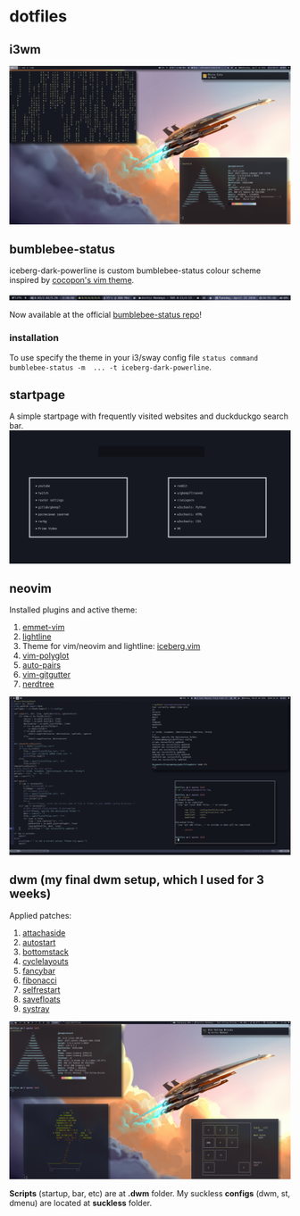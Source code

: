 # dotfiles

## i3wm
![Screenshot](i3scrot.png)

## bumblebee-status

iceberg-dark-powerline is custom bumblebee-status colour scheme inspired by [cocopon's vim theme](https://github.com/cocopon/iceberg.vim).

![theme](iceberg-dark-powerline.png)

Now available at the official [bumblebee-status repo](https://github.com/tobi-wan-kenobi/bumblebee-status)!

### installation

To use specify the theme in your i3/sway config file `status command bumblebee-status -m  ... -t iceberg-dark-powerline`.

## startpage

A simple startpage with frequently visited websites and duckduckgo search bar.
![startpage](startpage/startpagescrot.png)

## neovim

Installed plugins and active theme:

1. [emmet-vim](https://github.com/mattn/emmet-vim)
2. [lightline](https://github.com/itchyny/lightline.vim)
3. Theme for vim/neovim and lightline: [iceberg.vim](https://github.com/cocopon/iceberg.vim)
4. [vim-polyglot](https://github.com/sheerun/vim-polyglot)
5. [auto-pairs](https://github.com/jiangmiao/auto-pairs)
6. [vim-gitgutter](https://github.com/airblade/vim-gitgutter)
7. [nerdtree](https://github.com/scrooloose/nerdtree)

![screenshot](nvimscrot.png)

## dwm (my final dwm setup, which I used for 3 weeks)
Applied patches:

1. [attachaside](https://dwm.suckless.org/patches/attachaside/)
2. [autostart](https://dwm.suckless.org/patches/autostart/)
3. [bottomstack](https://dwm.suckless.org/patches/bottomstack/)
4. [cyclelayouts](https://dwm.suckless.org/patches/cyclelayouts/)
5. [fancybar](https://dwm.suckless.org/patches/fancybar/)
6. [fibonacci](https://dwm.suckless.org/patches/fibonacci/)
7. [selfrestart](https://dwm.suckless.org/patches/selfrestart/)
8. [savefloats](https://dwm.suckless.org/patches/save_floats/)
9. [systray](https://dwm.suckless.org/patches/systray/)

![screenshot](dwmscrot.png)

**Scripts** (startup, bar, etc) are at **.dwm** folder. My suckless **configs** (dwm, st, dmenu) are located at **suckless** folder.
